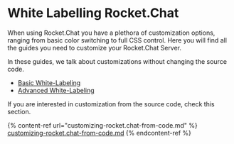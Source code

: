 # White Labelling Rocket.Chat

When using Rocket.Chat you have a plethora of customization options, ranging from basic color switching to full CSS control. Here you will find all the guides you need to customize your Rocket.Chat Server.

In these guides, we talk about customizations without changing the source code.

* [Basic White-Labeling](https://docs.rocket.chat/quick-start/basic-white-labeling)
* [Advanced White-Labeling](https://developer.rocket.chat/rocket.chat/white-labelling-rocket.chat/advanced-white-labeling-of-server)

If you are interested in customization from the source code, check this section.

{% content-ref url="customizing-rocket.chat-from-code.md" %}
[customizing-rocket.chat-from-code.md](customizing-rocket.chat-from-code.md)
{% endcontent-ref %}
